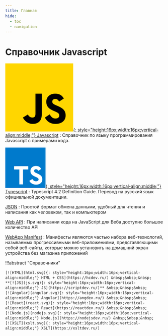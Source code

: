 ```yaml
---
title: Главная
hide:
  - toc
  - navigation
---
```


# Справочник Javascript

<div class="layout layout2" markdown="1">

<div class="cell" markdown="1">

[![JS](js.svg){: style="height:16px;width:16px;vertical-align:middle;"} Javascript](/js/)
: Справочник по языку программирования Javascript с примерами кода.

[![TS](ts.svg){: style="height:16px;width:16px;vertical-align:middle;"} Typescript](/ts/)
: Typescript 4.2 Definition Guide. Перевод на русский язык официальной документации.

</div>

<div class="cell" markdown="1">

[JSON](/json/)
: Простой формат обмена данными, удобный для чтения и написания как человеком, так и компьютером

[Web API](/webapi/)
: При написании кода на JavaScript для Веба доступно большое количество API

[WebApp Manifest](/manifest/)
: Манифесты являются частью набора веб-технологий, называемых прогрессивными веб-приложениями, представляющими собой веб-сайты, которые можно установить на домашний экран устройства без магазина приложений

</div>

</div>

!!!abstract "Справочники"

    [![HTML](html.svg){: style="height:16px;width:16px;vertical-align:middle;"} HTML + CSS](https://hcdev.ru/) &nbsp;&nbsp;&nbsp;
    **[![JS](js.svg){: style="height:16px;width:16px;vertical-align:middle;"} JS](https://scriptdev.ru/)** &nbsp;&nbsp;&nbsp;
    [![Angular](angular.svg){: style="height:16px;width:16px;vertical-align:middle;"} Angular](https://angdev.ru/) &nbsp;&nbsp;&nbsp;
    [![React](react.svg){: style="height:16px;width:16px;vertical-align:middle;"} React](https://reactdev.ru/) &nbsp;&nbsp;&nbsp;
    [![Node.js](nodejs.svg){: style="height:16px;width:16px;vertical-align:middle;"} Node.js](https://nodejsdev.ru/) &nbsp;&nbsp;&nbsp;
    [![XSLT](xslt.svg){: style="height:16px;width:16px;vertical-align:middle;"} XSLT](https://xsltdev.ru/)
